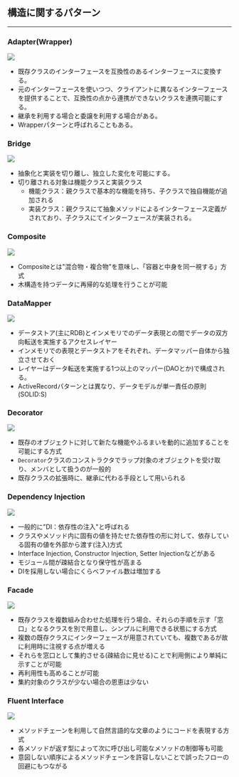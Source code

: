 ## 構造に関するパターン
---

### Adapter(Wrapper)

![](https://designpatternsphp.readthedocs.io/ja/latest/_images/uml24.png)

- 既存クラスのインターフェースを互換性のあるインターフェースに変換する。
- 元のインターフェースを使いつつ、クライアントに異なるインターフェースを提供することで、互換性の点から連携ができないクラスを連携可能にする。
- 継承を利用する場合と委譲を利用する場合がある。
- Wrapperパターンと呼ばれることもある。

### Bridge

![](https://designpatternsphp.readthedocs.io/ja/latest/_images/uml25.png)

- 抽象化と実装を切り離し、独立した変化を可能にする。
- 切り離される対象は機能クラスと実装クラス
  - 機能クラス：親クラスで基本的な機能を持ち、子クラスで独自機能が追加される
  - 実装クラス：親クラスにて抽象メソッドによるインターフェース定義がされており、子クラスにてインターフェースが実装される。

### Composite

![](https://designpatternsphp.readthedocs.io/ja/latest/_images/uml26.png)

- Compositeとは"混合物・複合物"を意味し、「容器と中身を同一視する」方式
- 木構造を持つデータに再帰的な処理を行うことが可能

### DataMapper

![](https://designpatternsphp.readthedocs.io/en/latest/_images/uml27.png)

- データストア(主にRDB)とインメモリでのデータ表現との間でデータの双方向転送を実施するアクセスレイヤー
- インメモリでの表現とデータストアをそれぞれ、データマッパー自体から独立させておく
- レイヤーはデータ転送を実施する1つ以上のマッパー(DAOとか)で構成される。
- ActiveRecordパターンとは異なり、データモデルが単一責任の原則(SOLID:S)

### Decorator

![](https://designpatternsphp.readthedocs.io/en/latest/_images/uml28.png)

- 既存のオブジェクトに対して新たな機能やふるまいを動的に追加することを可能にする方式
- `Decorator`クラスのコンストラクタでラップ対象のオブジェクトを受け取り、メンバとして扱うのが一般的
- 既存クラスの拡張時に、継承に代わる手段として用いられる

### Dependency Injection

![](https://designpatternsphp.readthedocs.io/en/latest/_images/uml29.png)

- 一般的に"DI：依存性の注入"と呼ばれる
- クラスやメソッド内に固有の値を持たせた依存性の形に対して、依存している固有の値を外部から渡す(注入)方式
- Interface Injection, Constructor Injection, Setter Injectionなどがある
- モジュール間が疎結合となり保守性が高まる
- DIを採用しない場合にくらべファイル数は増加する

### Facade

![](https://designpatternsphp.readthedocs.io/ja/latest/_images/uml30.png)

- 既存クラスを複数組み合わせた処理を行う場合、それらの手順を示す「窓口」となるクラスを別で用意し、シンプルに利用できる状態にする方式
- 複数の既存クラスにインターフェースが用意されていても、複数であるが故に利用時に注視する点が増える
- それらを窓口として集約させる(疎結合に見せる)ことで利用側により単純に示すことが可能
- 再利用性も高めることが可能
- 集約対象のクラスが少ない場合の恩恵は少ない

### Fluent Interface

![](https://designpatternsphp.readthedocs.io/ja/latest/_images/uml31.png)

- メソッドチェーンを利用して自然言語的な文章のようにコードを表現する方式
- 各メソッドが返す型によって次に呼び出し可能なメソッドの制御等も可能
- 意図しない順序によるメソッドチェーンを許容しないことで誤ったフローの回避にもつながる